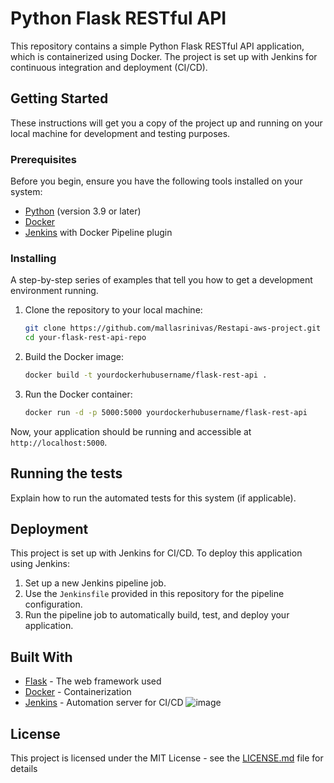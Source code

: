 # Python Flask RESTful API

This repository contains a simple Python Flask RESTful API application, which is containerized using Docker. The project is set up with Jenkins for continuous integration and deployment (CI/CD).

## Getting Started

These instructions will get you a copy of the project up and running on your local machine for development and testing purposes.

### Prerequisites

Before you begin, ensure you have the following tools installed on your system:

- [Python](https://www.python.org/downloads/) (version 3.9 or later)
- [Docker](https://docs.docker.com/get-docker/)
- [Jenkins](https://www.jenkins.io/doc/book/installing/) with Docker Pipeline plugin

### Installing

A step-by-step series of examples that tell you how to get a development environment running.

1. Clone the repository to your local machine:

   ```bash
   git clone https://github.com/mallasrinivas/Restapi-aws-project.git
   cd your-flask-rest-api-repo
   ```

2. Build the Docker image:

   ```bash
   docker build -t yourdockerhubusername/flask-rest-api .
   ```

3. Run the Docker container:
   ```bash
   docker run -d -p 5000:5000 yourdockerhubusername/flask-rest-api
   ```

Now, your application should be running and accessible at `http://localhost:5000`.

## Running the tests

Explain how to run the automated tests for this system (if applicable).

## Deployment

This project is set up with Jenkins for CI/CD. To deploy this application using Jenkins:

1. Set up a new Jenkins pipeline job.
2. Use the `Jenkinsfile` provided in this repository for the pipeline configuration.
3. Run the pipeline job to automatically build, test, and deploy your application.

## Built With

- [Flask](https://flask.palletsprojects.com/) - The web framework used
- [Docker](https://www.docker.com/) - Containerization
- [Jenkins](https://www.jenkins.io/) - Automation server for CI/CD
![image](https://github.com/mallasrinivas/Restapi-aws-project/assets/90713944/dc55620f-8a63-42d5-a992-0212db9d5aee)

## License

This project is licensed under the MIT License - see the [LICENSE.md](LICENSE.md) file for details
